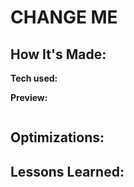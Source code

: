# CHANGE ME


## How It's Made:

**Tech used:** 

**Preview:**

<div align="center">
  <img src="" alt="" />  
</div>


## Optimizations:

## Lessons Learned: